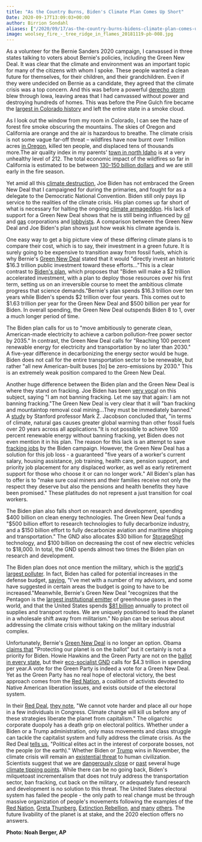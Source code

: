 ```yaml
---
title: "As the Country Burns, Biden's Climate Plan Comes Up Short"
Date: 2020-09-17T13:09:03+00:00
author: Birrion Sondahl
aliases: ["/2020/09/17/as-the-country-burns-bidens-climate-plan-comes-up-short"]
image: woolsey_fire_-_tree_ridge_in_flames_20181119-pb-008.jpg
---
```


As a volunteer for the Bernie Sanders 2020 campaign, I canvassed in three states talking to voters about Bernie's policies, including the Green New Deal. It was clear that the climate and environment was an important topic for many of the citizens with whom I spoke. These people wanted a clean future for themselves, for their children, and their grandchildren. Even if they were undecided on Bernie as a candidate, they agreed that the climate crisis was a top concern. And this was before a powerful [derecho storm](https://www.greenmatters.com/p/iowa-derecho-storm) blew through Iowa, leaving areas that I had canvassed without power and destroying hundreds of homes. This was before the Pine Gulch fire became the [largest in Colorado history](https://www.cpr.org/2020/08/27/pine-gulch-fire-largest-colorado-wildfire-history/) and left the entire state in a smoke cloud. 

As I look out the window from my room in Colorado, I can see the haze of forest fire smoke obscuring the mountains. The skies of Oregon and California are orange and the air is hazardous to breathe. The climate crisis is not some vague far-off threat – wildfires have now burnt over 1 million acres [in Oregon](https://www.koin.com/news/wildfires/oregon-wildfires-and-evacuations-latest-what-you-need-to-know/), killed ten people, and displaced tens of thousands more.The air quality index in my parents' [town in north Idaho](https://www.airnow.gov/?city=Spirit%20Lake&state=ID&country=USA) is at a very unhealthy level of 212. The total economic impact of the wildfires so far in California is estimated to be between [130-150 billion dollars](https://www.accuweather.com/en/severe-weather/wildfires-in-western-us-could-cause-130-billion-to-150-billion-in-losses/812654) and we are still early in the fire season. 

Yet amid all this [climate destruction](https://www.democracynow.org/2020/9/14/oregon_wildfires_forest_management_climate_crisis), Joe Biden has not embraced the Green New Deal that I campaigned for during the primaries, and fought for as a delegate to the Democratic National Convention. Biden still only pays lip service to the realities of the climate crisis. His plan comes up far short of what is necessary for halting the ongoing [climate armageddon](https://www.livescience.com/65633-climate-change-dooms-humans-by-2050.html). His lack of support for a Green New Deal shows that he is still being influenced by [oil](https://readsludge.com/2019/12/16/joe-bidens-campaign-co-chair-is-a-big-oil-and-gas-booster/) and [gas](https://theintercept.com/2020/08/07/joe-biden-climate-policy-advisers/) corporations and [lobbyists](https://newrepublic.com/article/156801/joe-bidens-sketchy-climate-record). A comparison between the Green New Deal and Joe Biden's plan shows just how weak his climate agenda is. 

One easy way to get a big picture view of these differing climate plans is to compare their cost, which is to say, their investment in a green future. It is surely going to be expensive to transition away from fossil fuels, which is why Bernie's [Green New Deal](https://berniesanders.com/issues/green-new-deal/) stated that it would "directly invest an historic $16.3 trillion public investment toward these efforts…"This is a clear contrast to [Biden's plan](https://joebiden.com/clean-energy/), which proposes that "Biden will make a $2 trillion accelerated investment, with a plan to deploy those resources over his first term, setting us on an irreversible course to meet the ambitious climate progress that science demands."Bernie's plan spends $16.3 trillion over ten years while Biden's spends $2 trillion over four years. This comes out to $1.63 trillion per year for the Green New Deal and $500 billion per year for Biden. In overall spending, the Green New Deal outspends Biden 8 to 1, over a much longer period of time.

The Biden plan calls for us to "move ambitiously to generate clean, American-made electricity to achieve a carbon pollution-free power sector by 2035." In contrast, the Green New Deal calls for "Reaching 100 percent renewable energy for electricity and transportation by no later than 2030." A five-year difference in decarbonizing the energy sector would be huge. Biden does not call for the entire transportation sector to be renewable, but rather "all new American-built buses [to] be zero-emissions by 2030." This is an extremely weak position compared to the Green New Deal. 

Another huge difference between the Biden plan and the Green New Deal is where they stand on fracking. Joe Biden has been [very voca](https://www.cnn.com/2020/08/31/politics/joe-biden-not-banning-fracking/index.html)l on this subject, saying "I am not banning fracking. Let me say that again: I am not banning fracking."The Green New Deal is very clear that it will "ban fracking and mountaintop removal coal mining...They must be immediately banned." A [study](https://web.stanford.edu/group/efmh/jacobson/Articles/I/NatGasVsWWS&coal.pdf) by Stanford professor Mark Z. Jacobson concluded that, "in terms of climate, natural gas causes greater global warming than other fossil fuels over 20 years across all applications."It is not possible to achieve 100 percent renewable energy without banning fracking, yet Biden does not even mention it in his plan. The reason for this lack is an attempt to save [fracking jobs](https://www.newsweek.com/biden-says-fracking-jobs-wont-chopping-block-if-hes-elected-1516793) by the Biden campaign. However, the Green New Deal has a solution for this job loss - a guaranteed "five years of a worker's current salary, housing assistance, job training, health care, pension support, and priority job placement for any displaced worker, as well as early retirement support for those who choose it or can no longer work." All Biden's plan has to offer is to "make sure coal miners and their families receive not only the respect they deserve but also the pensions and health benefits they have been promised." These platitudes do not represent a just transition for coal workers. 

The Biden plan also falls short on research and development, spending $400 billion on clean energy technologies. The Green New Deal funds a "$500 billion effort to research technologies to fully decarbonize industry, and a $150 billion effort to fully decarbonize aviation and maritime shipping and transportation." The GND also allocates $30 billion for [StorageShot](https://www.pv-tech.org/news/where-do-the-top-democratic-canadidates-stand-on-solar-energy-and-renewable) technology, and $100 billion on decreasing the cost of new electric vehicles to $18,000. In total, the GND spends almost two times the Biden plan on research and development.

The Biden plan does not once mention the military, which is the [world's largest polluter](https://www.ecowatch.com/military-largest-polluter-2408760609.html). In fact, Biden has called for potential increases in the defense budget, [saying](https://www.stripes.com/news/us/biden-says-us-must-maintain-small-force-in-middle-east-has-no-plans-for-major-defense-cuts-1.644631), "I've met with a number of my advisors, and some have suggested in certain areas the budget is going to have to be increased."Meanwhile, Bernie's Green New Deal "recognizes that the Pentagon is the [largest institutional emitter](https://www.cnbc.com/2019/06/13/pentagon-emits-more-greenhouse-gases-than-portugal-or-sweden-study.html) of greenhouse gases in the world, and that the United States spends [$81 billion](https://www.cnbc.com/2018/09/21/us-spends-81-billion-a-year-to-protect-oil-supplies-report-estimates.html) annually to protect oil supplies and transport routes. We are uniquely positioned to lead the planet in a wholesale shift away from militarism." No plan can be serious about addressing the climate crisis without taking on the military industrial complex. 

Unfortunately, Bernie's [Green New Deal](https://jacobinmag.com/2019/09/bernie-sanders-2020-presidential-election-climate-change-green-new-deal) is no longer an option. Obama [claims that](https://twitter.com/BarackObama/status/1303859640980172800) "Protecting our planet is on the ballot" but it certainly is not a priority for Biden. Howie Hawkins and the Green Party are not on the [ballot in every state](https://www.gp.org/ballot_access), but their [eco-socialist GND](https://howiehawkins.us/ecosocialist-green-new-deal/) calls for $4.3 trillion in spending per year.A vote for the Green Party is indeed a vote for a Green New Deal. Yet as the Green Party has no real hope of electoral victory, the best approach comes from the [Red Nation](http://therednation.org/), a coalition of activists devoted to Native American liberation issues, and exists outside of the electoral system. 

In their [Red Deal](http://therednation.org/wp-content/uploads/2020/04/Red-Deal_Part-III_Heal-Our-Planet.pdf), [they note](https://therednationdotorg.wordpress.com/2019/06/25/four-principles-of-the-red-deal/), "We cannot vote harder and place all our hope in a few individuals in Congress. Climate change will kill us before any of these strategies liberate the planet from capitalism." The oligarchic corporate duopoly has a death grip on electoral politics. Whether under a Biden or a Trump administration, only mass movements and class struggle can tackle the capitalist system and fully address the climate crisis. As the Red Deal [tells us,](https://therednation.org/the-red-nation-launches-part-three-heal-our-planet-of-the-red-deal/) "Political elites act in the interest of corporate bosses, not the people (or the earth)." Whether Biden or [Trump](https://www.cnn.com/2020/04/10/opinions/trump-rushing-to-rollback-environmental-protections-during-pandemic-garbow/index.html) wins in November, the climate crisis will remain an [existential threat](https://www.france24.com/en/20200915-world-missing-all-targets-to-save-nature-un-warns) to human civilization. Scientists suggest that we are [dangerously close](https://350.org/science/) or [past](https://www.bbc.com/news/science-environment-51464694) several huge [climate tipping points](https://www.carbonbrief.org/explainer-nine-tipping-points-that-could-be-triggered-by-climate-change). While there can be no going back, Biden's milquetoast incrementalism that does not truly address the transportation sector, ban fracking, cut back on the military, or adequately fund research and development is no solution to this threat. The United States electoral system has failed the people - the only path to real change must be through massive organization of people's movements following the examples of the [Red Nation](https://therednation.org/), [Greta Thunberg](https://twitter.com/GretaThunberg), [Extinction Rebellion](https://extinctionrebellion.us/), [and](https://globalclimatestrike.net/) [many](https://ecosocialists.dsausa.org/) [others](https://medium.com/@enjohnston/the-darkness-and-the-needle-4abec6ff8792). The future livability of the planet is at stake, and the 2020 election offers no answers.

**Photo: Noah Berger, AP**

